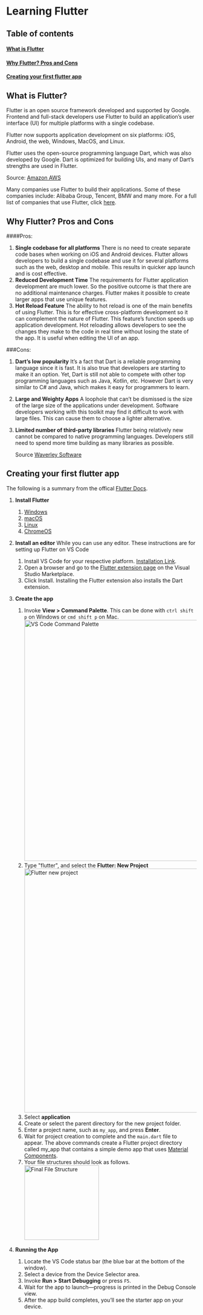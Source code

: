 # Learning Flutter

## Table of contents

#### [What is Flutter](#what-is-flutter)

#### [Why Flutter? Pros and Cons](#why-flutter-pros-and-cons)

#### [Creating your first flutter app](#creating-your-first-flutter-app)

## What is Flutter?

Flutter is an open source framework developed and supported by Google. Frontend and full-stack developers use Flutter to build an application’s user interface (UI) for multiple platforms with a single codebase.

Flutter now supports application development on six platforms: iOS, Android, the web, Windows, MacOS, and Linux.

Flutter uses the open-source programming language Dart, which was also developed by Google. Dart is optimized for building UIs, and many of Dart’s strengths are used in Flutter.

Source: [Amazon AWS](https://aws.amazon.com/what-is/flutter/)

Many companies use Flutter to build their applications. Some of these companies include: Alibaba Group, Tencent, BMW and many more. For a full list of companies that use Flutter, click [here](https://flutter.dev/showcase).

## Why Flutter? Pros and Cons

####Pros:

1. **Single codebase for all platforms**
   There is no need to create separate code bases when working on iOS and Android devices. Flutter allows developers to build a single codebase and use it for several platforms such as the web, desktop and mobile. This results in quicker app launch and is cost effective.
2. **Reduced Development Time**
   The requirements for Flutter application development are much lower. So the positive outcome is that there are no additional maintenance charges. Flutter makes it possible to create larger apps that use unique features.
3. **Hot Reload Feature**
   The ability to hot reload is one of the main benefits of using Flutter. This is for effective cross-platform development so it can complement the nature of Flutter. This feature’s function speeds up application development. Hot reloading allows developers to see the changes they make to the code in real time without losing the state of the app. It is useful when editing the UI of an app.

###Cons:

1. **Dart’s low popularity**
   It’s a fact that Dart is a reliable programming language since it is fast. It is also true that developers are starting to make it an option. Yet, Dart is still not able to compete with other top programming languages such as Java, Kotlin, etc. However Dart is very similar to C# and Java, which makes it easy for programmers to learn.
2. **Large and Weighty Apps**
   A loophole that can’t be dismissed is the size of the large size of the applications under development. Software developers working with this toolkit may find it difficult to work with large files. This can cause them to choose a lighter alternative.
3. **Limited number of third-party libraries**
   Flutter being relatively new cannot be compared to native programming languages. Developers still need to spend more time building as many libraries as possible.

   Source [Waverley Software](https://waverleysoftware.com/blog/why-use-flutter-pros-and-cons/#:~:text=Flutter%20allows%20developers%20to%20build,application%20development%20are%20much%20lower.)

## Creating your first flutter app

The following is a summary from the offical [Flutter Docs](https://docs.flutter.dev/get-started/).

1. **Install Flutter**

   1. [Windows](https://docs.flutter.dev/get-started/install/windows)
   2. [macOS](https://docs.flutter.dev/get-started/install/macos)
   3. [Linux](https://docs.flutter.dev/get-started/install/linux)
   4. [ChromeOS](https://docs.flutter.dev/get-started/install/chromeos)

2. **Install an editor**
   While you can use any editor. These instructions are for setting up Flutter on VS Code

   1. Install VS Code for your respective platform. [Installation Link](https://code.visualstudio.com/download).
   2. Open a browser and go to the [Flutter extension page](https://marketplace.visualstudio.com/items?itemName=Dart-Code.flutter) on the Visual Studio Marketplace.
   3. Click Install. Installing the Flutter extension also installs the Dart extension.

3. **Create the app**

   1. Invoke **View > Command Palette**. This can be done with `ctrl shift p` on Windows or `cmd shift p` on Mac.
      <img width="636" alt="VS Code Command Palette" src="https://github.com/learning-software-engineering/learning-software-engineering.github.io/assets/65613404/9bdf3ef1-ad9b-4848-b6bb-723f85462c36">
   2. Type "flutter", and select the **Flutter: New Project**
      <img width="644" alt="Flutter new project" src="https://github.com/learning-software-engineering/learning-software-engineering.github.io/assets/65613404/47cf0a8d-25a5-4076-ad6d-54cc8197384d">
   3. Select **application**
   4. Create or select the parent directory for the new project folder.
   5. Enter a project name, such as `my_app`, and press **Enter**.
   6. Wait for project creation to complete and the `main.dart` file to appear.
      The above commands create a Flutter project directory called my_app that contains a simple demo app that uses [Material Components](https://m3.material.io/components).
   7. Your file structures should look as follows.
      <img width="197" alt="Final File Structure" src="https://github.com/learning-software-engineering/learning-software-engineering.github.io/assets/65613404/11b6c999-a556-452c-867f-9299a6cef3b1">

4. **Running the App**
   1. Locate the VS Code status bar (the blue bar at the bottom of the window).
   2. Select a device from the Device Selector area.
   3. Invoke **Run > Start Debugging** or press `F5`.
   4. Wait for the app to launch—progress is printed in the Debug Console view.
   5. After the app build completes, you’ll see the starter app on your device.
